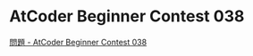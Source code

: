 AtCoder Beginner Contest 038
===

[問題 - AtCoder Beginner Contest 038](https://atcoder.jp/contests/abc038/tasks)
